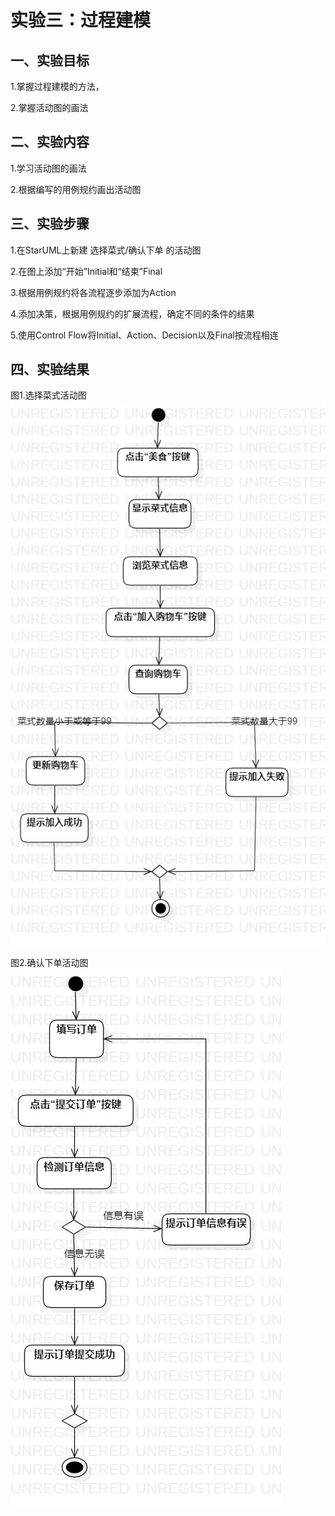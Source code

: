 # 实验三：过程建模

## 一、实验目标

1.掌握过程建模的方法，

2.掌握活动图的画法

## 二、实验内容

1.学习活动图的画法

2.根据编写的用例规约画出活动图

## 三、实验步骤

1.在StarUML上新建 选择菜式/确认下单 的活动图

2.在图上添加“开始”Initial和“结束”Final

3.根据用例规约将各流程逐步添加为Action

4.添加决策，根据用例规约的扩展流程，确定不同的条件的结果

5.使用Control Flow将Initial、Action、Decision以及Final按流程相连

## 四、实验结果
图1.选择菜式活动图
![选择菜式活动图](./model31.jpg)

图2.确认下单活动图
![确认下单活动图](./model32.jpg)




